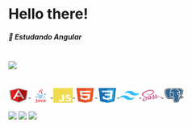 # Hello there!

##### 🌱 Estudando Angular

<br/>

<div align = "left">
  <a href = "https://github.com/JCDMaciel">
  
  <img height = "180em" src = "https://github-readme-stats.vercel.app/api/top-langs/?username=JCDMaciel&layout=donut">
</div>

<br/>

<div style="display: inline_block"><br>
  <img align = "center" alt = "icone-AngularJs" height = "30" width = "40" src = "https://raw.githubusercontent.com/devicons/devicon/master/icons/angularjs/angularjs-original.svg">
  <img align = "center" alt = "icone-Js" height = "30" width = "40" src = "https://raw.githubusercontent.com/devicons/devicon/master/icons/java/java-original-wordmark.svg">
  <img align = "center" alt = "icone-Js" height = "30" width = "40" src = "https://raw.githubusercontent.com/devicons/devicon/master/icons/javascript/javascript-plain.svg">
  <img align = "center" alt = "icone-HTML" height = "30" width = "40" src = "https://raw.githubusercontent.com/devicons/devicon/master/icons/html5/html5-original.svg">
  <img align = "center" alt = "icone-CSS" height = "30" width = "40" src = "https://raw.githubusercontent.com/devicons/devicon/master/icons/css3/css3-original.svg">
  <img align = "center" alt = "icone-Tail" height = "30" width = "40" src = "https://raw.githubusercontent.com/devicons/devicon/master/icons/tailwindcss/tailwindcss-plain.svg">
  <img align = "center" alt = "icone-SASS" height = "30" width = "40" src = "https://raw.githubusercontent.com/devicons/devicon/master/icons/sass/sass-original.svg">
  <img align = "center" alt = "icone-PostgreSQL" height = "30" width = "40" src = "https://raw.githubusercontent.com/devicons/devicon/master/icons/postgresql/postgresql-original.svg"> 
</div>

<br/>

<div> 
  <a href = "mailto:tyupoi49@gmail.com"><img src = "https://img.shields.io/badge/-Gmail-%23333?style=for-the-badge&logo=gmail&logoColor=white" target = "_blank"></a>
  <a href = "https://www.linkedin.com/in/cleber-maciel-841562140" target = "_blank"><img src = "https://img.shields.io/badge/-LinkedIn-%230077B5?style=for-the-badge&logo=linkedin&logoColor=white"></a>
   <a href = "https://web.whatsapp.com/send?phone=5562984041554"><img height = "30" src = "https://cdn-icons-png.flaticon.com/128/1383/1383269.png" target = "_blank"></a>
</div> 


